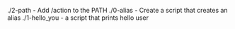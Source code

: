 ./2-path - Add /action to the PATH
./0-alias - Create a script that creates an alias ./1-hello_you - a script that prints hello user
